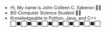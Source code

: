 - Hi, My name is John Colleen C. Saberon 🙋‍♂️
- BS-Computer Science Student 🧑‍🎓
- Knowledgeable in Python, Java, and C++
⬜⬛⬜⬛⬜⬛⬜⬛⬜⬛⬜⬛⬜⬛⬜⬛⬜


<!---
thexys/thexys is a ✨ special ✨ repository because its `README.md` (this file) appears on your GitHub profile.
You can click the Preview link to take a look at your changes.
--->
